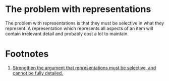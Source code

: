 # The problem with representations

The problem with representations is that they must be selective in what they represent.
<span id="arg-no-full-represenations">A representation which represents all aspects of an item will contain irrelevant detail and probably cost a lot to maintain.

# Footnotes
<ol>
<li><a href="#arg-no-full-representations">Strengthen the argument that representations must be selective, and cannot be fully detailed.</a></li>
</ol>
